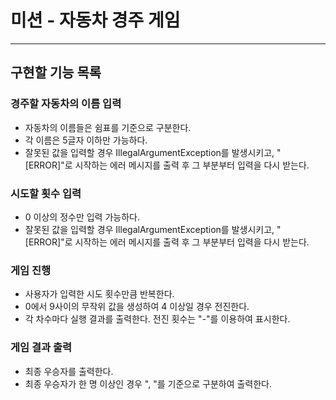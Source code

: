 # 미션 - 자동차 경주 게임

---

## 구현할 기능 목록

### 경주할 자동차의 이름 입력
- 자동차의 이름들은 쉼표를 기준으로 구분한다.
- 각 이름은 5글자 이하만 가능하다.
- 잘못된 값을 입력할 경우 IllegalArgumentException를 발생시키고, "[ERROR]"로 시작하는 에러 메시지를 출력 후 그 부분부터 입력을 다시 받는다.

### 시도할 횟수 입력
- 0 이상의 정수만 입력 가능하다.
- 잘못된 값을 입력할 경우 IllegalArgumentException를 발생시키고, "[ERROR]"로 시작하는 에러 메시지를 출력 후 그 부분부터 입력을 다시 받는다.

### 게임 진행
- 사용자가 입력한 시도 횟수만큼 반복한다.
- 0에서 9사이의 무작위 값을 생성하여 4 이상일 경우 전진한다.
- 각 차수마다 실행 결과를 출력한다. 전진 횟수는 "-"를 이용하여 표시한다.

### 게임 결과 출력
- 최종 우승자를 출력한다.
- 최종 우승자가 한 명 이상인 경우 ", "를 기준으로 구분하여 출력한다.
